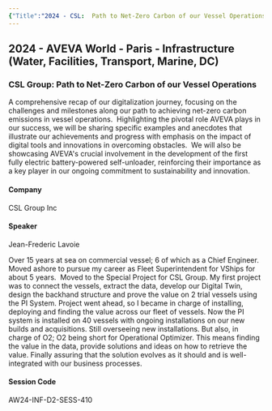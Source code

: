 ```yaml
---
{"Title":"2024 - CSL:  Path to Net-Zero Carbon of our Vessel Operations","Year":2024,"Industry":"Marine","URL":"https://www.aveva.com/en/perspectives/presentations/2024/csl-group---path-to-net-zero-carbon-of-our-vessel-operations/","PDF":"https://cdn.mediavalet.com/eunl/content/3-3RjT4g-EeyFwoveBkH_w/rDkXT7Z940KKkmpRn4LWMQ/Original/CSL%20Group%3A%20%20Path%20to%20Net-Zero%20Carbon%20of%20our%20Vessel%20Operations.pdf","Company":"CSL","Keywords":["Sustainability","Ships"],"dg-publish":true,"permalink":"/aveva/customer-stories/2024/2024-csl-path-to-net-zero-carbon-of-our-vessel-operations/","dgPassFrontmatter":true}
---
```



## 2024 - AVEVA World - Paris - Infrastructure (Water, Facilities, Transport, Marine, DC)

### CSL Group: Path to Net-Zero Carbon of our Vessel Operations

A comprehensive recap of our digitalization journey, focusing on the challenges and milestones along our path to achieving net-zero carbon emissions in vessel operations.  Highlighting the pivotal role AVEVA plays in our success, we will be sharing specific examples and anecdotes that illustrate our achievements and progress with emphasis on the impact of digital tools and innovations in overcoming obstacles.  We will also be showcasing AVEVA's crucial involvement in the development of the first fully electric battery-powered self-unloader, reinforcing their importance as a key player in our ongoing commitment to sustainability and innovation.

#### Company

CSL Group Inc

#### Speaker

Jean-Frederic Lavoie

Over 15 years at sea on commercial vessel; 6 of which as a Chief Engineer. Moved ashore to pursue my career as Fleet Superintendent for VShips for about 5 years.  Moved to the Special Project for CSL Group. My first project was to connect the vessels, extract the data, develop our Digital Twin, design the backhand structure and prove the value on 2 trial vessels using the PI System. Project went ahead, so I became in charge of installing, deploying and finding the value across our fleet of vessels. Now the PI system is installed on 40 vessels with ongoing installations on our new builds and acquisitions. Still overseeing new installations. But also, in charge of O2; O2 being short for Operational Optimizer. This means finding the value in the data, provide solutions and ideas on how to retrieve the value. Finally assuring that the solution evolves as it should and is well-integrated with our business processes. 

#### Session Code

AW24-INF-D2-SESS-410